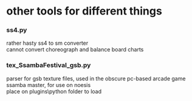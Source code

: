 # other tools for different things

### ss4.py
rather hasty ss4 to sm converter  
cannot convert choreograph and balance board charts

### tex_SsambaFestival_gsb.py
parser for gsb texture files, used in the obscure pc-based arcade game ssamba master, for use on noesis  
place on plugins\python folder to load
